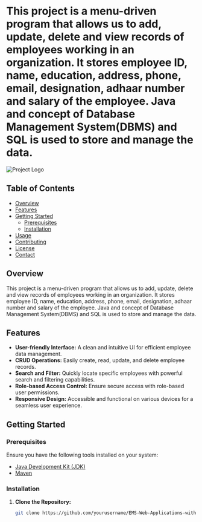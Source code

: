 # This project is a menu-driven program that allows us to add, update, delete and view records of employees working in an organization. It stores employee ID, name, education, address, phone, email, designation, adhaar number and salary of the employee. Java and concept of Database Management System(DBMS) and SQL is used to store and manage the data.

![Project Logo](link/to/logo.png)

## Table of Contents

- [Overview](#overview)
- [Features](#features)
- [Getting Started](#getting-started)
  - [Prerequisites](#prerequisites)
  - [Installation](#installation)
- [Usage](#usage)
- [Contributing](#contributing)
- [License](#license)
- [Contact](#contact)

## Overview

This project is a menu-driven program that allows us to add, update, delete and view records of employees working in an organization. It stores employee ID, name, education, address, phone, email, designation, adhaar number and salary of the employee. Java and concept of Database Management System(DBMS) and SQL is used to store and manage the data.

## Features

- **User-friendly Interface:** A clean and intuitive UI for efficient employee data management.
- **CRUD Operations:** Easily create, read, update, and delete employee records.
- **Search and Filter:** Quickly locate specific employees with powerful search and filtering capabilities.
- **Role-based Access Control:** Ensure secure access with role-based user permissions.
- **Responsive Design:** Accessible and functional on various devices for a seamless user experience.

## Getting Started

### Prerequisites

Ensure you have the following tools installed on your system:

- [Java Development Kit (JDK)](https://www.oracle.com/java/technologies/javase-downloads.html)
- [Maven](https://maven.apache.org/download.cgi)

### Installation

1. **Clone the Repository:**

   ```bash
   git clone https://github.com/yourusername/EMS-Web-Applications-with-Spring-Boot-Vaadin.git
